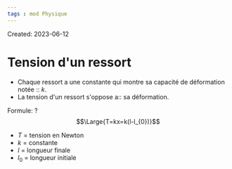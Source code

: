 ```yaml
---
tags : mod Physique
---
```

Created: 2023-06-12

# Tension d'un ressort

 - Chaque ressort a une constante qui montre sa capacité de déformation notée :: $k$.
 - La tension d'un ressort s'oppose a:: sa déformation.
<!--SR:!2023-09-08,1,230-->


 Formule:
 ?
$$\Large{T=kx=k(l-l_{0})}$$
 - $T$ = tension en Newton
 - $k$ = constante 
- $l$ = longueur finale
- $l_{0}$ = longueur initiale
